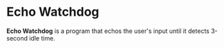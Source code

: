 # Echo Watchdog
**Echo Watchdog** is a program that echos the user's input until it detects 3-second idle time.
